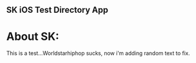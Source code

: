 SK iOS Test Directory App
---

# About SK:

This is a test...Worldstarhiphop sucks, now i'm adding random text to fix.
